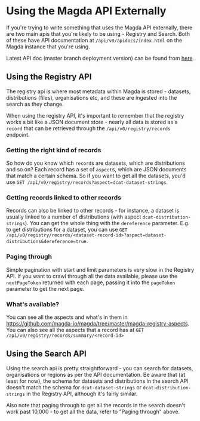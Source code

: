 # Using the Magda API Externally

If you're trying to write something that uses the Magda API externally, there are two main apis that you're likely to be using - Registry and Search. Both of these have API documentation at `/api/v0/apidocs/index.html` on the Magda instance that you're using.

Latest API doc (master branch deployment version) can be found from [here](https://dev.magda.io/api/v0/apidocs/index.html)

## Using the Registry API

The registry api is where most metadata within Magda is stored - datasets, distributions (files), organisations etc, and these are ingested into the search as they change.

When using the registry API, it's important to remember that the registry works a bit like a JSON document store - nearly all data is stored as a `record` that can be retrieved through the `/api/v0/registry/records` endpoint.

### Getting the right kind of records

So how do you know which `record`s are datasets, which are distributions and so on? Each record has a set of `aspect`s, which are JSON documents that match a certain schema. So if you want to get all the datasets, you'd use `GET /api/v0/registry/records?aspect=dcat-dataset-strings`.

### Getting records linked to other records

Records can also be linked to other records - for instance, a dataset is usually linked to a number of distributions (with aspect `dcat-distribution-strings`). You can get the whole thing with the `dereference` parameter. E.g. to get distributions for a dataset, you can use `GET /api/v0/registry/records/<dataset-record-id>?aspect=dataset-distributions&dereference=true`.

### Paging through

Simple pagination with start and limit parameters is very slow in the Registry API. If you want to crawl through all the data available, please use the `nextPageToken` returned with each page, passing it into the `pageToken` parameter to get the next page.

### What's available?

You can see all the aspects and what's in them in https://github.com/magda-io/magda/tree/master/magda-registry-aspects. You can also see all the aspects that a record has at `GET /api/v0/registry/records/summary/<record-id>`

## Using the Search API

Using the search api is pretty straightforward - you can search for datasets, organisations or regions as per the API documentation. Be aware that (at least for now), the schema for datasets and distributions in the search API doesn't match the schema for `dcat-dataset-strings` or `dcat-distribution-strings` in the Registry API, although it's fairly similar.

Also note that paging through to get all the records in the search doesn't work past 10,000 - to get all the data, refer to "Paging through" above.
